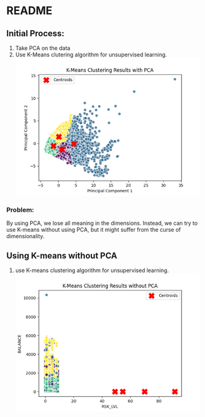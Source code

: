 # README
## Initial Process:
1. Take PCA on the data
2. Use K-Means clutering algorithm for unsupervised learning.
![K-means clustering 4 centroids and 5 pca_components](figures/Figure_1.png)

### Problem:
By using PCA, we lose all meaning in the dimensions. Instead, we can try to use K-means without using PCA, but it might suffer from the curse of dimensionality.

## Using K-means without PCA
1. use K-means clustering algorithm for unsupervised learning.
![K-means w/o PCA. 4 centroids](figures/k-meansNoPCA.png)
